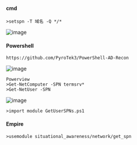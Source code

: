   #### cmd
	>setspn -T 域名 -Q */*
![image](https://raw.githubusercontent.com/xiaoy-sec/Pentest_Note/master/img/375.png)
  #### Powershell
	https://github.com/PyroTek3/PowerShell-AD-Recon
![image](https://raw.githubusercontent.com/xiaoy-sec/Pentest_Note/master/img/376.png)

	Powerview
	>Get-NetComputer -SPN termsrv*
	>Get-NetUser -SPN
![image](https://raw.githubusercontent.com/xiaoy-sec/Pentest_Note/master/img/377.png)

	>import module GetUserSPNs.ps1
  #### Empire
	>usemodule situational_awareness/network/get_spn
